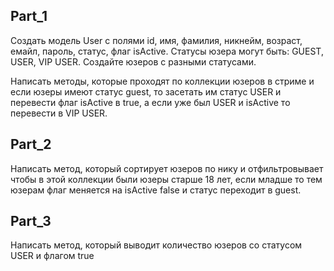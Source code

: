 ## Part_1
Создать модель User с полями id, имя, фамилия, никнейм, возраст, емайл, пароль, статус, флаг isActive. Статусы юзера
могут быть: GUEST, USER, VIP USER. Создайте юзеров с разными статусами.

Написать методы, которые проходят по коллекции юзеров в стриме и если юзеры имеют статус guest, то засетать им статус
USER и перевести флаг isActive в true, а если уже был USER и isActive то перевести в VIP USER.

## Part_2
Написать метод, который сортирует юзеров по нику и отфильтровывает чтобы в этой коллекции были юзеры старше 18 лет,
если младше то тем юзерам флаг меняется на isActive false и статус переходит в guest.

## Part_3
Написать метод, который выводит количество юзеров со статусом USER и флагом true